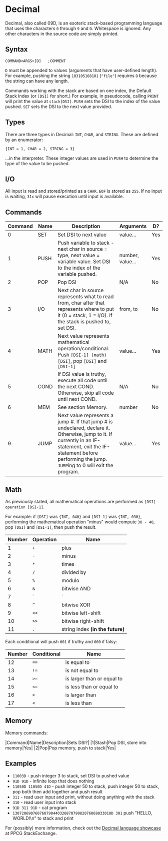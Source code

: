 # Decimal
Decimal, also called 09D, is an esoteric stack-based programming language that uses the characters `0` through `9` and `D`. Whitespace is ignored. Any other characters in the source code are simply printed.

## Syntax

    COMMAND<ARGS>[D]   ;COMMENT

`D` must be appended to values (arguments that have user-defined length). For example, pushing the string `103105108101` (`"file"`) requires `D` because the string can have any length.

Commands working with the stack are based on one index, the Default Stack Index (or `[DSI]` for short.) For example, in pseudocode, calling `PRINT` will print the value at `stack[DSI]`. `PUSH` sets the DSI to the index of the value pushed. `SET` sets the DSI to the next value provided. 

## Types

There are three types in Decimal: `INT`, `CHAR`, and `STRING`. These are defined by an enumerator:

    {INT = 1, CHAR = 2, STRING = 3}

...in the interpreter. These integer values are used in `PUSH` to determine the type of the value to be pushed.

## I/O

All input is read and stored/printed as a `CHAR`. `EOF` is stored as `255`. If no input is waiting, `31x` will pause execution until input is available.

## Commands

|Command|Name|Description|Arguments|D?|
|-|-|-|-|-|
|0|SET|Set DSI to next value|value...|Yes|
|1|PUSH|Push variable to stack - next char in source = type, next value = variable value. Set DSI to the index of the variable pushed.|number, value...|Yes|
|2|POP|Pop DSI|N/A|No|
|3|I/O|Next char in source represents what to read from, char after that represents where to put it (0 = stack, 1 = I/O). If the stack is pushed to, set DSI.|from, to|No|
|4|MATH|Next value represents mathematical operation/conditional. Push `[DSI-1] (math) [DSI]`, pop `[DSI]` and `[DSI-1]`|value...|Yes|
|5|COND|If DSI value is truthy, execute all code until the next COND. Otherwise, skip all code until next COND.|N/A|No|
|6|MEM|See section Memory.|number|No|
|9|JUMP|Next value represents a jump #. If that jump # is undeclared, declare it. Otherwise, jump to it. If currently in an IF-statement, exit the IF-statement before performing the jump. `JUMP`ing to 0 will exit the program.|value...|Yes|

## Math

As previously stated, all mathematical operations are performed as `[DSI] operation [DSI-1]`.

For example: if `[DSI]` was `{INT, 040}` and `[DSI-1]` was `{INT, 030}`, performing the mathematical operation "minus" would compute `30 - 40`, pop `[DSI]` and `[DSI-1]`, then push the result.

|Number|Operation|Name|
|-|-|-|
|1|`+`|plus|
|2|`-`|minus|
|3|`*`|times|
|4|`/`|divided by|
|5|`%`|modulo|
|6|`&`|bitwise AND|
|7|`|`|bitwise OR|
|8|`^`|bitwise XOR|
|9|`<<`|bitwise left-shift|
|10|`>>`|bitwise right-shift|
|11|`.`|string index **(in the future)**|

Each conditional will push `001` if truthy and `000` if falsy:

|Number|Conditional|Name|
|-|-|-|
|12|`==`|is equal to|
|13|`!=`|is not equal to|
|14|`>=`|is larger than or equal to|
|15|`<=`|is less than or equal to|
|16|`>`|is larger than|
|17|`<`|is less than|

## Memory

Memory commands:

|Command|Name|Description|Sets DSI?|
|1|Stash|Pop DSI, store into memory|Yes|
|2|Pop|Pop memory, push to stack|Yes|

## Examples

 - `11003D` - push integer 3 to stack, set DSI to pushed value
 - `91D 91D` - infinite loop that does nothing
 - `11050D 11050D 41D` - push integer 50 to stack, push integer 50 to stack, pop both then add together and push result
 - `311` - read user input and print, without doing anything with the stack
 - `310` - read user input into stack
 - `91D 311 91D` - cat program
 - `13072069076076079044032087079082076068033010D 301` push "HELLO, WORLD!\n" to stack and print

For (possibly) more information, check out the [Decimal language showcase](https://codegolf.stackexchange.com/a/124235/61563) at PPCG StackExchange.
